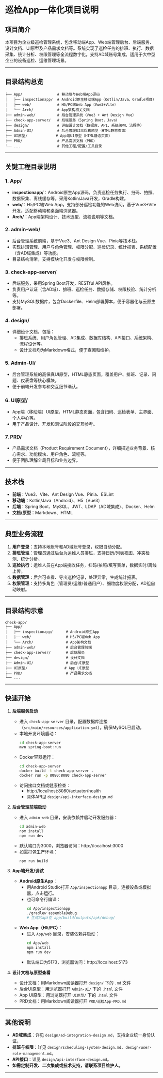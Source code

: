 # 巡检App一体化项目说明

## 项目简介

本项目为企业级巡检管理系统，包含移动端App、Web端管理后台、后端服务、设计文档、UI原型及产品需求文档等。系统实现了巡检任务的排班、执行、数据采集、统计分析、权限管理等全流程数字化，支持AD域账号集成，适用于大中型企业的设备巡检、运维管理场景。

---

## 目录结构总览

```
├── App/                # 移动端与Web端App源码
│   ├── inspectionapp/  # Android原生移动端App（Kotlin/Java，Gradle项目）
│   ├── web/            # H5/PC端Web App（Vue3+Vite）
│   └── Arch/           # App架构相关文档
├── admin-web/          # 后台管理系统（Vue3 + Ant Design Vue）
├── check-app-server/   # 后端服务（Spring Boot，Java）
├── design/             # 详细设计文档（数据库、API、系统架构、流程等）
├── Admin-UI/           # 后台管理UI高保真原型（HTML静态页面）
├── UI原型/             # App端UI原型（HTML静态页面）
├── PRD/                # 产品需求文档（PRD）
└── ...                 # 其他工程/配置/工具目录
```

---

## 关键工程目录说明

### 1. App/

- **inspectionapp/**：Android原生App源码，负责巡检任务执行、扫码、拍照、数据采集、离线缓存等。采用Kotlin/Java开发，Gradle构建。
- **web/**：H5/PC端Web App，支持部分巡检功能的Web访问，基于Vue3+Vite开发，适配移动端和桌面端浏览器。
- **Arch/**：App端架构设计、技术选型、流程说明等文档。

### 2. admin-web/

- 后台管理系统前端，基于Vue3、Ant Design Vue、Pinia等技术栈。
- 实现排班管理、用户与角色管理、权限分配、巡检记录、统计报表、系统配置（含AD域集成）等功能。
- 目录结构清晰，支持模块化开发与权限控制。

### 3. check-app-server/

- 后端服务，采用Spring Boot开发，RESTful API风格。
- 负责用户认证（含AD域）、排班、巡检任务、数据存储、权限校验、统计分析等。
- 支持MySQL数据库，包含Dockerfile、Helm部署脚本，便于容器化与云原生部署。

### 4. design/

- 详细设计文档，包括：
  - 排班系统、用户角色管理、AD集成、数据库结构、API接口、系统架构、流程设计等。
  - 设计文档均为Markdown格式，便于查阅和维护。

### 5. Admin-UI/

- 后台管理系统的高保真UI原型，HTML静态页面，覆盖用户、排班、记录、问题、仪表盘等核心模块。
- 便于前端开发参考和交互细节确认。

### 6. UI原型/

- App端（移动端）UI原型，HTML静态页面，包含扫码、巡检表单、主界面、个人中心等。
- 用于产品设计、开发和测试阶段的交互参考。

### 7. PRD/

- 产品需求文档（Product Requirement Document），详细描述业务背景、核心需求、功能模块、用户角色、流程等。
- 便于团队理解全局目标和业务边界。

---

## 技术栈

- **前端**：Vue3、Vite、Ant Design Vue、Pinia、ESLint
- **移动端**：Kotlin/Java（Android）、H5（Vue3）
- **后端**：Spring Boot、MySQL、JWT、LDAP（AD域集成）、Docker、Helm
- **文档/原型**：Markdown、HTML

---

## 典型业务流程

1. **用户登录**：支持本地账号和AD域账号登录，权限自动分配。
2. **排班管理**：管理员通过后台为运维人员排班，支持日历/列表视图、冲突检测、统计分析。
3. **巡检执行**：运维人员在App端接收任务，扫码/拍照/填写表单，数据实时/离线上传。
4. **数据管理**：后台可查看、导出巡检记录，处理异常，生成统计报表。
5. **权限管理**：支持多角色（管理员/运维/普通用户）、细粒度权限分配，AD组自动映射。

---

## 目录结构示意

```
check-app/
├── App/
│   ├── inspectionapp/      # Android原生App
│   ├── web/                # H5/PC端Web App
│   └── Arch/               # App架构文档
├── admin-web/              # 后台管理前端
├── check-app-server/       # 后端服务
├── design/                 # 设计文档
├── Admin-UI/               # 后台UI原型
├── UI原型/                 # App UI原型
├── PRD/                    # 产品需求文档
└── ...
```

---

## 快速开始

1. **后端服务启动**
   - 进入 `check-app-server` 目录，配置数据库连接（`src/main/resources/application.yml`），确保MySQL已启动。
   - 本地开发环境启动：
     ```bash
     cd check-app-server
     mvn spring-boot:run
     ```
   - Docker容器运行：
     ```bash
     cd check-app-server
     docker build -t check-app-server .
     docker run -p 8080:8080 check-app-server
     ```
   - 访问接口文档或健康检查：
     - http://localhost:8080/actuator/health
     - 具体API见 `design/api-interface-design.md`

2. **后台管理前端启动**
   - 进入 `admin-web` 目录，安装依赖并启动开发服务器：
     ```bash
     cd admin-web
     npm install
     npm run dev
     ```
   - 默认端口为3000，浏览器访问：http://localhost:3000
   - 如需打包生产环境：
     ```bash
     npm run build
     ```

3. **App端开发/调试**
   - **Android原生App**：
     - 用Android Studio打开 `App/inspectionapp` 目录，连接设备或模拟器，点击运行。
     - 也可命令行编译：
       ```bash
       cd App/inspectionapp
       ./gradlew assembleDebug
       # 生成的apk在 app/build/outputs/apk/debug/
       ```
   - **Web App（H5/PC）**：
     - 进入 `App/web` 目录，安装依赖并启动：
       ```bash
       cd App/web
       npm install
       npm run dev
       ```
     - 默认端口为5173，浏览器访问：http://localhost:5173

4. **设计文档与原型查看**
   - 设计文档：用Markdown阅读器打开 `design/` 下的 `.md` 文件
   - 后台UI原型：用浏览器打开 `Admin-UI/` 下的 `.html` 文件
   - App UI原型：用浏览器打开 `UI原型/` 下的 `.html` 文件
   - PRD文档：用Markdown阅读器打开 `PRD/巡检App-PRD.md`

---

## 其他说明

- **AD域集成**：详见 `design/ad-integration-design.md`，支持企业统一身份认证。
- **排班与权限**：详见 `design/scheduling-system-design.md`、`design/user-role-management.md`。
- **API接口**：详见 `design/api-interface-design.md`。
- **如需定制开发、二次集成或技术支持，请联系项目维护人。**

---
